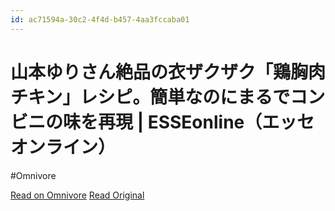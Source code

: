 ```yaml
---
id: ac71594a-30c2-4f4d-b457-4aa3fccaba01
---
```


# 山本ゆりさん絶品の衣ザクザク「鶏胸肉チキン」レシピ。簡単なのにまるでコンビニの味を再現 | ESSEonline（エッセ オンライン）
#Omnivore

[Read on Omnivore](https://omnivore.app/me/ess-eonline-18f6cb9586c)
[Read Original](https://esse-online.jp/articles/-/27787)

